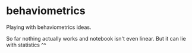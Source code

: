 # behaviometrics
Playing with behaviometrics ideas.


So far nothing actually works and notebook isn't even linear. But it can lie with statistics ^^
